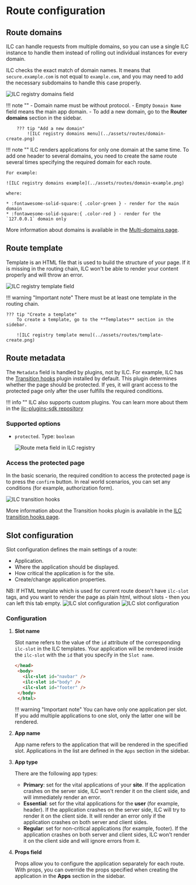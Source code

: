 # Route configuration

## Route domains

ILC can handle requests from multiple domains, so you can use a single ILC instance to handle them instead of rolling out individual instances for every domain.

ILC checks the exact match of domain names. It means that `secure.example.com` is not equal to `example.com`, and you may need to add the necessary subdomains to handle this case properly.

![ILC registry domains field](../assets/routes/domain-field.png)

!!! note ""
    - Domain name must be without protocol.
    - Empty `Domain Name` field means the main app domain.
    - To add a new domain, go to the **Router domains** section in the sidebar.
        
        ??? tip "Add a new domain"
            ![ILC registry domains menu](../assets/routes/domain-create.png)

!!! note ""
    ILC renders applications for only one domain at the same time. To add one header to several domains, you need to create the same route several times specifying the required domain for each route.

    For example:

    ![ILC registry domains example](../assets/routes/domain-example.png)

    where:

    * :fontawesome-solid-square:{ .color-green } - render for the main domain
    * :fontawesome-solid-square:{ .color-red } - render for the `127.0.0.1` domain only

More information about domains is available in the [Multi-domains page](../multi-domains.md).

## Route template

Template is an HTML file that is used to build the structure of your page. If it is missing in the routing chain, ILC won't be able to render your content properly and will throw an error.

![ILC registry template field](../assets/routes/template-field.png)

!!! warning "Important note"
    There must be at least one template in the routing chain.

    ??? tip "Create a template"
        To create a template, go to the **Templates** section in the sidebar.
        
        ![ILC registry template menu](../assets/routes/template-create.png)

## Route metadata

The `Metadata` field is handled by plugins, not by ILC. For example, ILC has the [Transition hooks](https://github.com/namecheap/ilc-plugins-sdk/tree/master/src/plugins/transitionHooks) plugin installed by default. This plugin determines whether the page should be protected. If yes, it will grant access to the protected page only after the user fulfills the required conditions.

!!! info ""
    ILC also supports custom plugins. You can learn more about them in the [ilc-plugins-sdk repository](https://github.com/namecheap/ilc-plugins-sdk)

### Supported options

- `protected`. Type: `boolean`
    
    ![Route meta field in ILC registry](../assets/route_meta_field.gif)

### Access the protected page

In the basic scenario, the required condition to access the protected page is to press the `confirm` button. In real world scenarios, you can set any conditions (for example, authorization form).

![ILC transition hooks](../assets/transition_hooks.gif)

More information about the Transition hooks plugin is available in the [ILC transition hooks page](../transition_hooks.md).

## Slot configuration

Slot configuration defines the main settings of a route:

- Application.
- Where the application should be displayed.
- How critical the application is for the site.
- Create/change application properties.

NB: If HTML template which is used for current route doesn't have `ilc-slot` tags, and you want to render the page as plain html, without slots - then you can left this tab empty.
![ILC slot configuration](../assets/routes/slot-configuration1.png)
![ILC slot configuration](../assets/routes/slot-configuration2.png)

### Configuration

1. **Slot name**
    
    Slot name refers to the value of the `id` attribute of the corresponding `ilc-slot` in the ILC templates. Your application will be rendered inside the `ilc-slot` with the `id` that you specify in the `Slot name`.

    ```html
    </head>
     <body>
       <ilc-slot id="navbar" />
       <ilc-slot id="body" />
       <ilc-slot id="footer" />
     </body>
     </html>
    ```

    !!! warning "Important note"
        You can have only one application per slot. If you add multiple applications to one slot, only the latter one will be rendered.

1. **App name**

    App name refers to the application that will be rendered in the specified slot. Applications in the list are defined in the `Apps` section in the sidebar.

1. **App type**

    There are the following app types:
     
    - **Primary**: set for the vital applications of your **site**. If the application crashes on the server side, ILC won't render it on the client side, and will immediately render an error.
    - **Essential**: set for the vital applications for the **user** (for example, header). If the application crashes on the server side, ILC will try to render it on the client side. It will render an error only if the application crashes on both server and client sides.
    - **Regular**: set for non-critical applications (for example, footer). If the application crashes on both server and client sides, ILC won't render it on the client side and will ignore errors from it.

1. **Props field**

    Props allow you to configure the application separately for each route. With props, you can override the props specified when creating the application in the **Apps** section in the sidebar.
